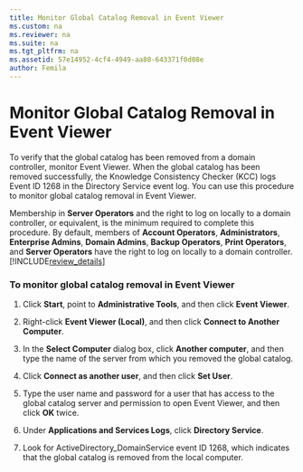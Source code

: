 ```yaml
---
title: Monitor Global Catalog Removal in Event Viewer
ms.custom: na
ms.reviewer: na
ms.suite: na
ms.tgt_pltfrm: na
ms.assetid: 57e14952-4cf4-4949-aa80-643371f0d08e
author: Femila
---
```

# Monitor Global Catalog Removal in Event Viewer
  To verify that the global catalog has been removed from a domain controller, monitor Event Viewer. When the global catalog has been removed successfully, the Knowledge Consistency Checker \(KCC\) logs Event ID 1268 in the Directory Service event log. You can use this procedure to monitor global catalog removal in Event Viewer.  
  
 Membership in **Server Operators** and the right to log on locally to a domain controller, or equivalent, is the minimum required to complete this procedure. By default, members of **Account Operators**, **Administrators**, **Enterprise Admins**, **Domain Admins**, **Backup Operators**, **Print Operators**, and **Server Operators** have the right to log on locally to a domain controller. [!INCLUDE[review_details](../Token/review_details_md.md)]  
  
### To monitor global catalog removal in Event Viewer  
  
1.  Click **Start**, point to **Administrative Tools**, and then click **Event Viewer**.  
  
2.  Right\-click **Event Viewer \(Local\)**, and then click **Connect to Another Computer**.  
  
3.  In the **Select Computer** dialog box, click **Another computer**, and then type the name of the server from which you removed the global catalog.  
  
4.  Click **Connect as another user**, and then click **Set User**.  
  
5.  Type the user name and password for a user that has access to the global catalog server and permission to open Event Viewer, and then click **OK** twice.  
  
6.  Under **Applications and Services Logs**, click **Directory Service**.  
  
7.  Look for ActiveDirectory\_DomainService event ID 1268, which indicates that the global catalog is removed from the local computer.  
  
  